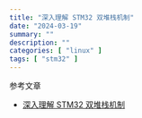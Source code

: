 ```yaml
---
title: "深入理解 STM32 双堆栈机制"
date: "2024-03-19"
summary: ""
description: ""
categories: [ "linux" ]
tags: [ "stm32" ]
---
```


参考文章

- [深入理解 STM32 双堆栈机制](http://www.shaoguoji.cn/2020/03/18/understand-stm32-stack/)
